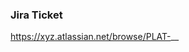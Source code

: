 <!-- Don't forget to copy your jira ticket from the branch name to the link below! -->

### Jira Ticket

https://xyz.atlassian.net/browse/PLAT-__
